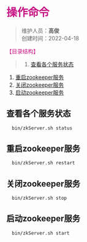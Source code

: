 # <font color=#C71585>操作命令</font>
>维护人员：**高俊**  
>创建时间：2022-04-18

<font color=#C71585>【目录结构】</font>   

>1. [查看各个服务状态](#查看各个服务状态 "查看各个服务状态")
1. [重启zookeeper服务](#重启zookeeper服务 "重启zookeeper服务")
1. [关闭zookeeper服务](#关闭zookeeper服务 "关闭zookeeper服务")
1. [启动zookeeper服务](#启动zookeeper服务 "启动zookeeper服务")

## 查看各个服务状态
``` sh
  bin/zkServer.sh status
```
## 重启zookeeper服务
``` sh
  bin/zkServer.sh restart
```
## 关闭zookeeper服务
``` sh
  bin/zkServer.sh stop  
```
## 启动zookeeper服务
``` sh
  bin/zkServer.sh start
```
